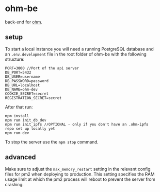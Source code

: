 # ohm-be

back-end for [ohm](https://github.com/jurelik/ohm).

## setup
To start a local instance you will need a running PostgreSQL database and an `.env.development` file in the root folder of ohm-be with the following structure:
```
PORT=3000 //Port of the api server
DB_PORT=5432
DB_USER=username
DB_PASSWORD=password
DB_URL=localhost
DB_NAME=ohm-dev
COOKIE_SECRET=secret
REGISTRATION_SECRET=secret
```

After that run:
```
npm install
npm run init_db_dev
npm run init_ipfs //OPTIONAL - only if you don't have an .ohm-ipfs repo set up locally yet
npm run dev
```

To stop the server use the `npm stop` command.

## advanced
Make sure to adjust the `max_memory_restart` setting in the relevant config files for pm2 when deploying to production. This setting specifies the RAM usage limit at which the pm2 process will reboot to prevent the server from crashing.
